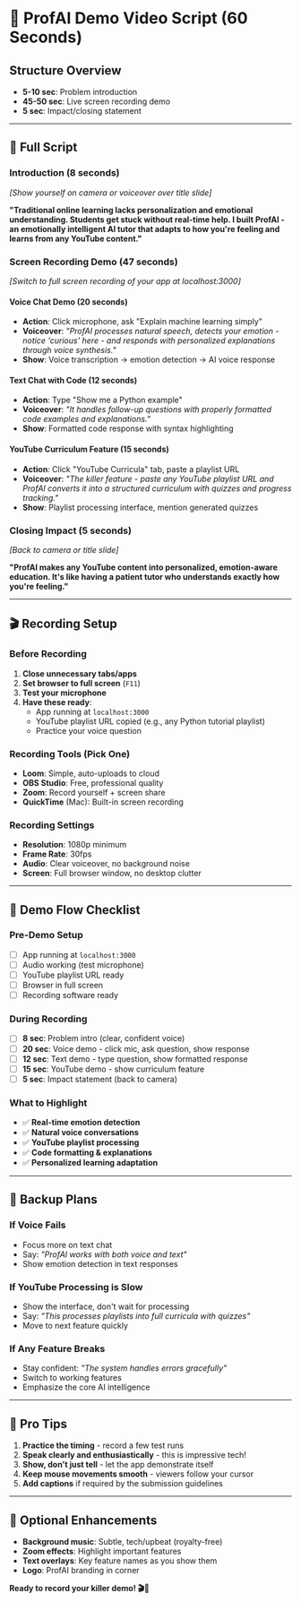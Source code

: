 # 🎥 ProfAI Demo Video Script (60 Seconds)

## **Structure Overview**
- **5-10 sec**: Problem introduction
- **45-50 sec**: Live screen recording demo  
- **5 sec**: Impact/closing statement

---

## **📝 Full Script**

### **Introduction (8 seconds)**
*[Show yourself on camera or voiceover over title slide]*

**"Traditional online learning lacks personalization and emotional understanding. Students get stuck without real-time help. I built ProfAI - an emotionally intelligent AI tutor that adapts to how you're feeling and learns from any YouTube content."**

### **Screen Recording Demo (47 seconds)**
*[Switch to full screen recording of your app at localhost:3000]*

#### **Voice Chat Demo (20 seconds)**
- **Action**: Click microphone, ask "Explain machine learning simply"
- **Voiceover**: *"ProfAI processes natural speech, detects your emotion - notice 'curious' here - and responds with personalized explanations through voice synthesis."*
- **Show**: Voice transcription → emotion detection → AI voice response

#### **Text Chat with Code (12 seconds)**  
- **Action**: Type "Show me a Python example"
- **Voiceover**: *"It handles follow-up questions with properly formatted code examples and explanations."*
- **Show**: Formatted code response with syntax highlighting

#### **YouTube Curriculum Feature (15 seconds)**
- **Action**: Click "YouTube Curricula" tab, paste a playlist URL
- **Voiceover**: *"The killer feature - paste any YouTube playlist URL and ProfAI converts it into a structured curriculum with quizzes and progress tracking."*
- **Show**: Playlist processing interface, mention generated quizzes

### **Closing Impact (5 seconds)**
*[Back to camera or title slide]*

**"ProfAI makes any YouTube content into personalized, emotion-aware education. It's like having a patient tutor who understands exactly how you're feeling."**

---

## **🎬 Recording Setup**

### **Before Recording**
1. **Close unnecessary tabs/apps**
2. **Set browser to full screen** (`F11`)
3. **Test your microphone** 
4. **Have these ready**:
   - App running at `localhost:3000`
   - YouTube playlist URL copied (e.g., any Python tutorial playlist)
   - Practice your voice question

### **Recording Tools (Pick One)**
- **Loom**: Simple, auto-uploads to cloud
- **OBS Studio**: Free, professional quality  
- **Zoom**: Record yourself + screen share
- **QuickTime** (Mac): Built-in screen recording

### **Recording Settings**
- **Resolution**: 1080p minimum
- **Frame Rate**: 30fps
- **Audio**: Clear voiceover, no background noise
- **Screen**: Full browser window, no desktop clutter

---

## **🎯 Demo Flow Checklist**

### **Pre-Demo Setup**
- [ ] App running at `localhost:3000`
- [ ] Audio working (test microphone)
- [ ] YouTube playlist URL ready
- [ ] Browser in full screen
- [ ] Recording software ready

### **During Recording**
- [ ] **8 sec**: Problem intro (clear, confident voice)
- [ ] **20 sec**: Voice demo - click mic, ask question, show response
- [ ] **12 sec**: Text demo - type question, show formatted response  
- [ ] **15 sec**: YouTube demo - show curriculum feature
- [ ] **5 sec**: Impact statement (back to camera)

### **What to Highlight**
- ✅ **Real-time emotion detection**
- ✅ **Natural voice conversations**
- ✅ **YouTube playlist processing**
- ✅ **Code formatting & explanations**
- ✅ **Personalized learning adaptation**

---

## **🚨 Backup Plans**

### **If Voice Fails**
- Focus more on text chat
- Say: *"ProfAI works with both voice and text"*
- Show emotion detection in text responses

### **If YouTube Processing is Slow**
- Show the interface, don't wait for processing
- Say: *"This processes playlists into full curricula with quizzes"*
- Move to next feature quickly

### **If Any Feature Breaks**
- Stay confident: *"The system handles errors gracefully"*
- Switch to working features
- Emphasize the core AI intelligence

---

## **📱 Pro Tips**
1. **Practice the timing** - record a few test runs
2. **Speak clearly and enthusiastically** - this is impressive tech!
3. **Show, don't just tell** - let the app demonstrate itself
4. **Keep mouse movements smooth** - viewers follow your cursor
5. **Add captions** if required by the submission guidelines

---

## **🎵 Optional Enhancements**
- **Background music**: Subtle, tech/upbeat (royalty-free)
- **Zoom effects**: Highlight important features
- **Text overlays**: Key feature names as you show them
- **Logo**: ProfAI branding in corner

**Ready to record your killer demo! 🎬🚀**
